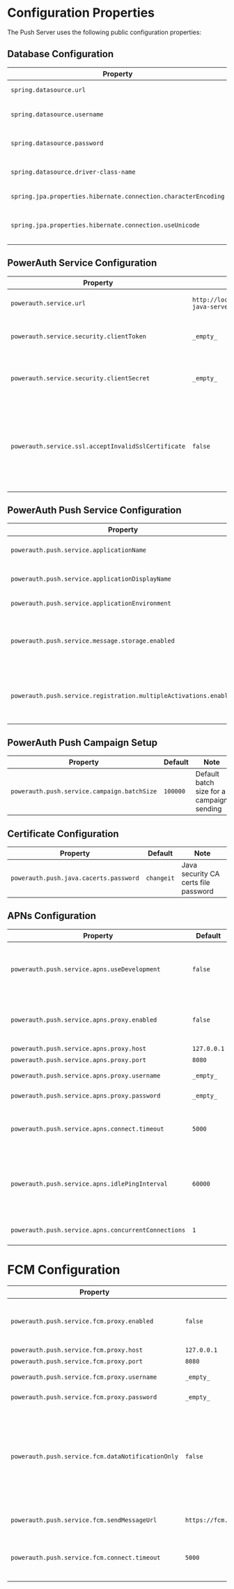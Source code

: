 # Configuration Properties

The Push Server uses the following public configuration properties:

## Database Configuration

| Property | Default | Note |
|---|---|---|
| `spring.datasource.url` | `jdbc:postgresql://localhost:5432/powerauth` | Database JDBC URL |
| `spring.datasource.username` | `powerauth` | Database JDBC username |
| `spring.datasource.password` | `_empty_` | Database JDBC password |
| `spring.datasource.driver-class-name` | `org.postgresql.Driver` | Datasource JDBC class name | 
| `spring.jpa.properties.hibernate.connection.characterEncoding` | `utf8` | Character encoding |
| `spring.jpa.properties.hibernate.connection.useUnicode` | `true` | Character encoding - Unicode support |

##  PowerAuth Service Configuration

| Property | Default | Note |
|---|---|---|
| `powerauth.service.url` | `http://localhost:8080/powerauth-java-server/rest` | PowerAuth service REST API base URL | 
| `powerauth.service.security.clientToken` | `_empty_` | PowerAuth REST API authentication token | 
| `powerauth.service.security.clientSecret` | `_empty_` | PowerAuth REST API authentication secret / password |
| `powerauth.service.ssl.acceptInvalidSslCertificate` | `false` | Flag indicating if connections using untrusted TLS certificate should be made to the PowerAuth Service |

## PowerAuth Push Service Configuration

| Property | Default | Note |
|---|---|---|
| `powerauth.push.service.applicationName` | `powerauth-push` | Technical name of the instance |
| `powerauth.push.service.applicationDisplayName` | `PowerAuth Push Server` | Display name of the instance |
| `powerauth.push.service.applicationEnvironment` | `_empty_` | Environment identifier |
| `powerauth.push.service.message.storage.enabled` | `false` | Whether persistent storing of sent messages is enabled | 
| `powerauth.push.service.registration.multipleActivations.enabled` | `false` | Whether push registration supports "associated activations" |

## PowerAuth Push Campaign Setup

| Property | Default | Note |
|---|---|---|
| `powerauth.push.service.campaign.batchSize` | `100000` | Default batch size for a campaign sending |

## Certificate Configuration

| Property | Default | Note |
|---|---|---|
| `powerauth.push.java.cacerts.password` | `changeit` | Java security CA certs file password |

## APNs Configuration

| Property | Default | Note |
|---|---|---|
| `powerauth.push.service.apns.useDevelopment` | `false` | Flag indicating that the development instance of APNS service should be use. |
| `powerauth.push.service.apns.proxy.enabled` | `false` | Flag indicating if the communication needs to go through proxy |
| `powerauth.push.service.apns.proxy.host` | `127.0.0.1` | Proxy host |
| `powerauth.push.service.apns.proxy.port` | `8080` | Proxy port |
| `powerauth.push.service.apns.proxy.username` | `_empty_` | Proxy username | 
| `powerauth.push.service.apns.proxy.password` | `_empty_` | Proxy password |
| `powerauth.push.service.apns.connect.timeout` | `5000` | Push message gateway connect timeout in milliseconds |
| `powerauth.push.service.apns.idlePingInterval` | `60000` | Interval in milliseconds specifying the frequency of APNS ping calls in idle state |
| `powerauth.push.service.apns.concurrentConnections` | `1` | Push message concurrency settings |

# FCM Configuration

| Property | Default | Note |
|---|---|---|
| `powerauth.push.service.fcm.proxy.enabled` | `false` | Flag indicating if the communication needs to go through proxy |
| `powerauth.push.service.fcm.proxy.host` | `127.0.0.1` | Proxy host |
| `powerauth.push.service.fcm.proxy.port` | `8080` | Proxy port |
| `powerauth.push.service.fcm.proxy.username` | `_empty_` | Proxy username | 
| `powerauth.push.service.fcm.proxy.password` | `_empty_` | Proxy password |
| `powerauth.push.service.fcm.dataNotificationOnly` | `false` | Flag indicating that FCM service should never use "notification" format, only a data format with extra payload representing the notification |
| `powerauth.push.service.fcm.sendMessageUrl` | `https://fcm.googleapis.com/v1/projects/%s/messages:send` | Default URL for the FCM service |
| `powerauth.push.service.fcm.connect.timeout` | `5000` | Push message gateway connect timeout in milliseconds | 
